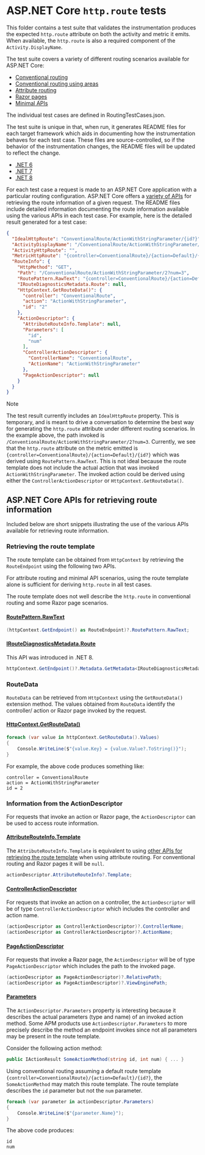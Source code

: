 # ASP.NET Core `http.route` tests

This folder contains a test suite that validates the instrumentation produces
the expected `http.route` attribute on both the activity and metric it emits.
When available, the `http.route` is also a required component of the
`Activity.DisplayName`.

The test suite covers a variety of different routing scenarios available for
ASP.NET Core:

* [Conventional routing](https://learn.microsoft.com/aspnet/core/mvc/controllers/routing#conventional-routing)
* [Conventional routing using areas](https://learn.microsoft.com/aspnet/core/mvc/controllers/routing#areas)
* [Attribute routing](https://learn.microsoft.com/aspnet/core/mvc/controllers/routing#attribute-routing-for-rest-apis)
* [Razor pages](https://learn.microsoft.com/aspnet/core/razor-pages/razor-pages-conventions)
* [Minimal APIs](https://learn.microsoft.com/aspnet/core/fundamentals/minimal-apis/route-handlers)

The individual test cases are defined in RoutingTestCases.json.

The test suite is unique in that, when run, it generates README files for each
target framework which aids in documenting how the instrumentation behaves for
each test case. These files are source-controlled, so if the behavior of the
instrumentation changes, the README files will be updated to reflect the change.

* [.NET 6](./README.net6.0.md)
* [.NET 7](./README.net7.0.md)
* [.NET 8](./README.net8.0.md)

For each test case a request is made to an ASP.NET Core application with a
particular routing configuration. ASP.NET Core offers a
[variety of APIs](#aspnet-core-apis-for-retrieving-route-information) for
retrieving the route information of a given request. The README files include
detailed information documenting the route information available using the
various APIs in each test case. For example, here is the detailed result
generated for a test case:

```json
{
  "IdealHttpRoute": "ConventionalRoute/ActionWithStringParameter/{id?}",
  "ActivityDisplayName": "/ConventionalRoute/ActionWithStringParameter/2",
  "ActivityHttpRoute": "",
  "MetricHttpRoute": "{controller=ConventionalRoute}/{action=Default}/{id?}",
  "RouteInfo": {
    "HttpMethod": "GET",
    "Path": "/ConventionalRoute/ActionWithStringParameter/2?num=3",
    "RoutePattern.RawText": "{controller=ConventionalRoute}/{action=Default}/{id?}",
    "IRouteDiagnosticsMetadata.Route": null,
    "HttpContext.GetRouteData()": {
      "controller": "ConventionalRoute",
      "action": "ActionWithStringParameter",
      "id": "2"
    },
    "ActionDescriptor": {
      "AttributeRouteInfo.Template": null,
      "Parameters": [
        "id",
        "num"
      ],
      "ControllerActionDescriptor": {
        "ControllerName": "ConventionalRoute",
        "ActionName": "ActionWithStringParameter"
      },
      "PageActionDescriptor": null
    }
  }
}
```

> [!NOTE]
> The test result currently includes an `IdealHttpRoute` property. This is
> temporary, and is meant to drive a conversation to determine the best way
> for generating the `http.route` attribute under different routing scenarios.
> In the example above, the path invoked is
> `/ConventionalRoute/ActionWithStringParameter/2?num=3`. Currently, we see
> that the `http.route` attribute on the metric emitted is
> `{controller=ConventionalRoute}/{action=Default}/{id?}` which was derived
> using `RoutePattern.RawText`. This is not ideal
> because the route template does not include the actual action that was
> invoked `ActionWithStringParameter`. The invoked action could be derived
> using either the `ControllerActionDescriptor`
> or `HttpContext.GetRouteData()`.

## ASP.NET Core APIs for retrieving route information

Included below are short snippets illustrating the use of the various
APIs available for retrieving route information.

### Retrieving the route template

The route template can be obtained from `HttpContext` by retrieving the
`RouteEndpoint` using the following two APIs.

For attribute routing and minimal API scenarios, using the route template alone
is sufficient for deriving `http.route` in all test cases.

The route template does not well describe the `http.route` in conventional
routing and some Razor page scenarios.

#### [RoutePattern.RawText](https://learn.microsoft.com/dotnet/api/microsoft.aspnetcore.routing.patterns.routepattern.rawtext)

```csharp
(httpContext.GetEndpoint() as RouteEndpoint)?.RoutePattern.RawText;
```

#### [IRouteDiagnosticsMetadata.Route](https://learn.microsoft.com/dotnet/api/microsoft.aspnetcore.http.metadata.iroutediagnosticsmetadata.route)

This API was introduced in .NET 8.

```csharp
httpContext.GetEndpoint()?.Metadata.GetMetadata<IRouteDiagnosticsMetadata>()?.Route;
```

### RouteData

`RouteData` can be retrieved from `HttpContext` using the `GetRouteData()`
extension method. The values obtained from `RouteData` identify the controller/
action or Razor page invoked by the request.

#### [HttpContext.GetRouteData()](https://learn.microsoft.com/dotnet/api/microsoft.aspnetcore.routing.routinghttpcontextextensions.getroutedata)

```csharp
foreach (var value in httpContext.GetRouteData().Values)
{
    Console.WriteLine($"{value.Key} = {value.Value?.ToString()}");
}
```

For example, the above code produces something like:

```text
controller = ConventionalRoute
action = ActionWithStringParameter
id = 2
```

### Information from the ActionDescriptor

For requests that invoke an action or Razor page, the `ActionDescriptor` can
be used to access route information.

#### [AttributeRouteInfo.Template](https://learn.microsoft.com/dotnet/api/microsoft.aspnetcore.mvc.routing.attributerouteinfo.template)

The `AttributeRouteInfo.Template` is equivalent to using
[other APIs for retrieving the route template](#retrieving-the-route-template)
when using attribute routing. For conventional routing and Razor pages it will
be `null`.

```csharp
actionDescriptor.AttributeRouteInfo?.Template;
```

#### [ControllerActionDescriptor](https://learn.microsoft.com/dotnet/api/microsoft.aspnetcore.mvc.controllers.controlleractiondescriptor)

For requests that invoke an action on a controller, the `ActionDescriptor`
will be of type `ControllerActionDescriptor` which includes the controller and
action name.

```csharp
(actionDescriptor as ControllerActionDescriptor)?.ControllerName;
(actionDescriptor as ControllerActionDescriptor)?.ActionName;
```

#### [PageActionDescriptor](https://learn.microsoft.com/dotnet/api/microsoft.aspnetcore.mvc.razorpages.pageactiondescriptor)

For requests that invoke a Razor page, the `ActionDescriptor`
will be of type `PageActionDescriptor` which includes the path to the invoked
page.

```csharp
(actionDescriptor as PageActionDescriptor)?.RelativePath;
(actionDescriptor as PageActionDescriptor)?.ViewEnginePath;
```

#### [Parameters](https://learn.microsoft.com/dotnet/api/microsoft.aspnetcore.mvc.abstractions.actiondescriptor.parameters#microsoft-aspnetcore-mvc-abstractions-actiondescriptor-parameters)

The `ActionDescriptor.Parameters` property is interesting because it describes
the actual parameters (type and name) of an invoked action method. Some APM
products use `ActionDescriptor.Parameters` to more precisely describe the
method an endpoint invokes since not all parameters may be present in the
route template.

Consider the following action method:

```csharp
public IActionResult SomeActionMethod(string id, int num) { ... }
```

Using conventional routing assuming a default route template
`{controller=ConventionalRoute}/{action=Default}/{id?}`, the `SomeActionMethod`
may match this route template. The route template describes the `id` parameter
but not the `num` parameter.

```csharp
foreach (var parameter in actionDescriptor.Parameters)
{
    Console.WriteLine($"{parameter.Name}");
}
```

The above code produces:

```text
id
num
```
